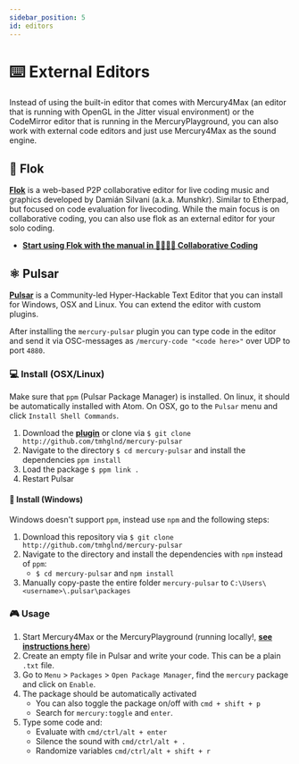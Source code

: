 ```yaml
---
sidebar_position: 5
id: editors
---
```


# ⌨️ External Editors

Instead of using the built-in editor that comes with Mercury4Max (an editor that is running with OpenGL in the Jitter visual environment) or the CodeMirror editor that is running in the MercuryPlayground, you can also work with external code editors and just use Mercury4Max as the sound engine.

## 👾 Flok

[**Flok**](https://flok.cc/) is a web-based P2P collaborative editor for live coding music and graphics developed by Damián Silvani (a.k.a. Munshkr). Similar to Etherpad, but focused on code evaluation for livecoding. While the main focus is on collaborative coding, you can also use flok as an external editor for your solo coding.

- [**Start using Flok with the manual in 👩‍💻👨‍💻 Collaborative Coding**](./../collaborate)

## ⚛️ Pulsar

[**Pulsar**](https://pulsar-edit.dev/) is a Community-led Hyper-Hackable Text Editor that you can install for Windows, OSX and Linux. You can extend the editor with custom plugins. 

After installing the `mercury-pulsar` plugin you can type code in the editor and send it via OSC-messages as `/mercury-code "<code here>"` over UDP to port `4880`.

### 💻 Install (OSX/Linux)

Make sure that `ppm` (Pulsar Package Manager) is installed. On linux, it should be automatically installed with Atom. On OSX, go to the `Pulsar` menu and click `Install Shell Commands`.

1. Download the [**plugin**](http://github.com/tmhglnd/mercury-pulsar) or clone via `$ git clone http://github.com/tmhglnd/mercury-pulsar`
2. Navigate to the directory `$ cd mercury-pulsar` and install the dependencies `ppm install`
3. Load the package `$ ppm link .`
4. Restart Pulsar

#### 💾 Install (Windows)

Windows doesn't support `ppm`, instead use `npm` and the following steps:

1. Download this repository via `$ git clone http://github.com/tmhglnd/mercury-pulsar`
2. Navigate to the directory and install the dependencies with `npm` instead of `ppm`:
	- `$ cd mercury-pulsar` and `npm install`
3. Manually copy-paste the entire folder `mercury-pulsar` to `C:\Users\<username>\.pulsar\packages`

### 🎮 Usage

1. Start Mercury4Max or the MercuryPlayground (running locally!, [**see instructions here**](./../getting-started.md#-without-internet))
2. Create an empty file in Pulsar and write your code. This can be a plain `.txt` file.
3. Go to `Menu` > `Packages` > `Open Package Manager`, find the `mercury` package and click on `Enable`.
4. The package should be automatically activated
	- You can also toggle the package on/off with `cmd + shift + p`
	- Search for `mercury:toggle` and `enter`.
5. Type some code and:
	- Evaluate with `cmd/ctrl/alt + enter` 
	- Silence the sound with `cmd/ctrl/alt + .`
	- Randomize variables `cmd/ctrl/alt + shift + r`

<!-- - [Follow the instructions here for the Pulsar Plugin](https://github.com/tmhglnd/mercury-pulsar#-mercury-plugin-for-pulsar) -->
<!-- - [Follow the instructions here for other editors](https://github.com/tmhglnd/mercury/blob/master/docs/07-environment.md#external-editor) -->